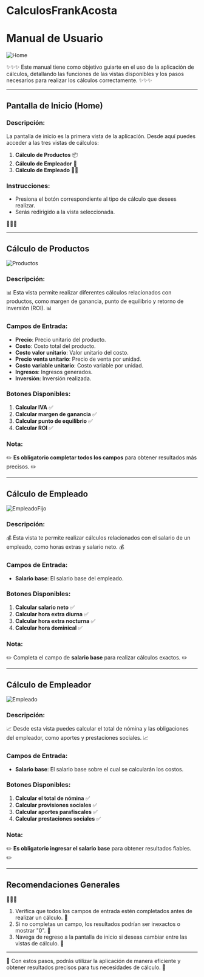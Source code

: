 ﻿# CalculosFrankAcosta
# Manual de Usuario
![Home](https://github.com/user-attachments/assets/17b5d53d-23ea-49b1-8dd7-e6d2eeae6942)


✨✨✨ Este manual tiene como objetivo guiarte en el uso de la aplicación de cálculos, detallando las funciones de las vistas disponibles y los pasos necesarios para realizar los cálculos correctamente. ✨✨✨

---

## **Pantalla de Inicio (Home)**

### Descripción:
La pantalla de inicio es la primera vista de la aplicación. Desde aquí puedes acceder a las tres vistas de cálculos:

1. **Cálculo de Productos** 📦
2. **Cálculo de Empleador** 💼
3. **Cálculo de Empleado** 👷‍♂️

### Instrucciones:
- Presiona el botón correspondiente al tipo de cálculo que desees realizar.
- Serás redirigido a la vista seleccionada.

🌟🌟🌟

---

## **Cálculo de Productos**
![Productos](https://github.com/user-attachments/assets/3cce9537-32cb-47e0-88c8-c5e9a50c5ee0)

### Descripción:
📊 Esta vista permite realizar diferentes cálculos relacionados con productos, como margen de ganancia, punto de equilibrio y retorno de inversión (ROI). 📊

### Campos de Entrada:
- **Precio**: Precio unitario del producto.
- **Costo**: Costo total del producto.
- **Costo valor unitario**: Valor unitario del costo.
- **Precio venta unitario**: Precio de venta por unidad.
- **Costo variable unitario**: Costo variable por unidad.
- **Ingresos**: Ingresos generados.
- **Inversión**: Inversión realizada.

### Botones Disponibles:
1. **Calcular IVA** ✅
2. **Calcular margen de ganancia** ✅
3. **Calcular punto de equilibrio** ✅
4. **Calcular ROI** ✅

### Nota:
✏️ **Es obligatorio completar todos los campos** para obtener resultados más precisos. ✏️

---

## **Cálculo de Empleado**
![EmpleadoFijo](https://github.com/user-attachments/assets/af0bae03-f003-446b-82b2-57a04045d559)

### Descripción:
💰 Esta vista te permite realizar cálculos relacionados con el salario de un empleado, como horas extras y salario neto. 💰

### Campos de Entrada:
- **Salario base**: El salario base del empleado.

### Botones Disponibles:
1. **Calcular salario neto** ✅
2. **Calcular hora extra diurna** ✅
3. **Calcular hora extra nocturna** ✅
4. **Calcular hora dominical** ✅

### Nota:
✏️ Completa el campo de **salario base** para realizar cálculos exactos. ✏️

---

## **Cálculo de Empleador**
![Empleado](https://github.com/user-attachments/assets/4335f78e-713c-4dba-9791-eaa812f1e16d)

### Descripción:
📈 Desde esta vista puedes calcular el total de nómina y las obligaciones del empleador, como aportes y prestaciones sociales. 📈

### Campos de Entrada:
- **Salario base**: El salario base sobre el cual se calcularán los costos.

### Botones Disponibles:
1. **Calcular el total de nómina** ✅
2. **Calcular provisiones sociales** ✅
3. **Calcular aportes parafiscales** ✅
4. **Calcular prestaciones sociales** ✅

### Nota:
✏️ **Es obligatorio ingresar el salario base** para obtener resultados fiables. ✏️

---

## **Recomendaciones Generales**
🌟🌟🌟
1. Verifica que todos los campos de entrada estén completados antes de realizar un cálculo. 📝
2. Si no completas un campo, los resultados podrían ser inexactos o mostrar "0". 🛑
3. Navega de regreso a la pantalla de inicio si deseas cambiar entre las vistas de cálculo. 🔄

---

🎯 Con estos pasos, podrás utilizar la aplicación de manera eficiente y obtener resultados precisos para tus necesidades de cálculo. 🎯


